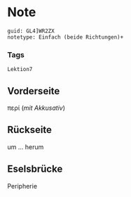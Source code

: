 # Note
```
guid: GL4]WR2ZX
notetype: Einfach (beide Richtungen)+
```

### Tags
```
Lektion7
```

## Vorderseite
περί (<i>mit Akkusativ</i>)

## Rückseite
um ... herum

## Eselsbrücke
Peripherie

